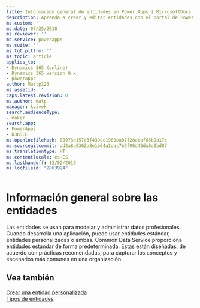 ```yaml
---
title: Información general de entidades en Power Apps | MicrosoftDocs
description: Aprenda a crear y editar entidades con el portal de Power Apps
ms.custom: ''
ms.date: 07/25/2018
ms.reviewer: ''
ms.service: powerapps
ms.suite: ''
ms.tgt_pltfrm: ''
ms.topic: article
applies_to:
- Dynamics 365 (online)
- Dynamics 365 Version 9.x
- powerapps
author: Mattp123
ms.assetid: ''
caps.latest.revision: 0
ms.author: matp
manager: kvivek
search.audienceType:
- maker
search.app:
- PowerApps
- D365CE
ms.openlocfilehash: 80973e157e3f439dc1989ea87f28abaf65b9a17c
ms.sourcegitcommit: dd2a8a0362a8e1b64a1dac7b9f98d43da8d0bd87
ms.translationtype: HT
ms.contentlocale: es-ES
ms.lasthandoff: 12/02/2019
ms.locfileid: "2863924"
---
```

# <a name="entity-overview"></a>Información general sobre las entidades

Las entidades se usan para modelar y administrar datos profesionales. Cuando desarrolla una aplicación, puede usar entidades estándar, entidades personalizadas o ambas. Common Data Service proporciona entidades estándar de forma predeterminada. Estas están diseñadas, de acuerdo con prácticas recomendadas, para capturar los conceptos y escenarios más comunes en una organización.

## <a name="see-also"></a>Vea también
[Crear una entidad personalizada](data-platform-create-entity.md) <br/>
[Tipos de entidades](types-of-entities.md)

